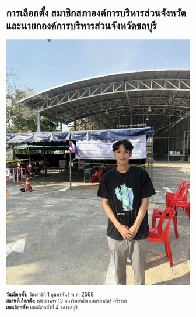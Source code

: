 # การเลือกตั้ง สมาชิกสภาองค์การบริหารส่วนจังหวัด และนายกองค์การบริหารส่วนจังหวัดชลบุรี

![การเลือกตั้ง](pic/pao.jpg)

**วันเลือกตั้ง:** วันเสาร์ที่ 1 กุมภาพันธ์ พ.ศ. 2568  
**สถานที่เลือกตั้ง:** หน้าอาคาร 13 มหาวิทยาลัยเกษตรศาสตร์ ศรีราชา  
**เขตเลือกตั้ง:** เขตเลือกตั้งที่ 4 ของชลบุรี  
